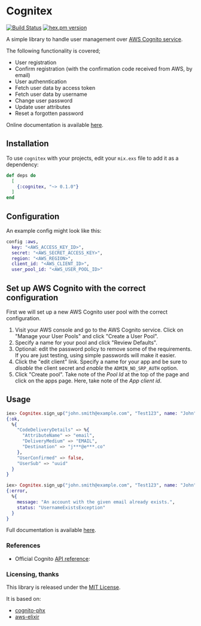 # Cognitex
[![Build Status](https://travis-ci.org/Skoda091/cognitex.svg?branch=master)](https://travis-ci.org/Skoda091/cognitex)
[![hex.pm version](https://img.shields.io/badge/hex-v0.1.0-blue.svg)](https://hex.pm/packages/cognitex)

A simple library to handle user management over [AWS Cognito service](https://aws.amazon.com/cognito/).

The following functionality is covered;

* User registration
* Confirm registration (with the confirmation code received from AWS, by email)
* User authenntication
* Fetch user data by access token
* Fetch user data by username
* Change user password
* Update user attributes
* Reset a forgotten password

Online documentation is available [here](https://hexdocs.pm/cognitex/0.1.0/api-reference.html).

## Installation

To use `cognitex` with your projects, edit your `mix.exs` file to add it as a dependency:

```elixir
def deps do
  [
    {:cognitex, "~> 0.1.0"}
  ]
end
```

## Configuration

An example config might look like this:

```elixir
config :aws,
  key: "<AWS_ACCESS_KEY_ID>",
  secret: "<AWS_SECRET_ACCESS_KEY>",
  region: "<AWS_REGION>",
  client_id: "<AWS_CLIENT_ID>",
  user_pool_id: "<AWS_USER_POOL_ID>"
```

## Set up AWS Cognito with the correct configuration
First we will set up a new AWS Cognito user pool with the correct configuration.

1. Visit your AWS console and go to the AWS Cognito service. Click on "Manage your User Pools" and click "Create a User Pool".
2. Specify a name for your pool and click "Review Defaults".
3. Optional: edit the password policy to remove some of the requirements. If you are just testing, using simple passwords will make it easier.
4. Click the "edit client" link. Specify a name for your app and be sure to *disable* the client secret and *enable* the `ADMIN_NO_SRP_AUTH` option.
5. Click "Create pool". Take note of the *Pool Id* at the top of the page and click on the apps page. Here, take note of the *App client id*.

## Usage

```elixir
iex> Cognitex.sign_up("john.smith@example.com", "Test123", name: "John", family_name: "Smith")
{:ok,
  %{
    "CodeDeliveryDetails" => %{
      "AttributeName" => "email",
      "DeliveryMedium" => "EMAIL",
      "Destination" => "j***@e***.co"
    },
    "UserConfirmed" => false,
    "UserSub" => "uuid"
  }
}

iex> Cognitex.sign_up("john.smith@example.com", "Test123", name: "John", family_name: "Smith")
{:error,
  %{
    message: "An account with the given email already exists.",
    status: "UsernameExistsException"
  }
}
```

Full documentation is available [here](https://hexdocs.pm/cognitex/0.1.0/api-reference.html).

### References

* Official Cognito [API reference](http://docs.aws.amazon.com/cognitoidentity/latest/APIReference/Welcome.html):

### Licensing, thanks

This library is released under the [MIT License](https://opensource.org/licenses/MIT).

It is based on:
* [cognito-phx](https://gitlab.com/azohra/cognito-phx/)
* [aws-elixir](https://github.com/aws-beam/aws-elixir)

